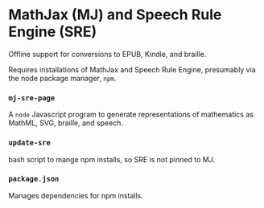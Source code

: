 # MathJax (MJ) and Speech Rule Engine (SRE)

Offline support for conversions to EPUB, Kindle, and braille.

Requires installations of MathJax and Speech Rule Engine,
presumably via the node package manager, `npm`.

### `mj-sre-page`
A `node` Javascript program to generate representations of 
mathematics as MathML, SVG, braille, and speech.

### `update-sre`
bash script to mange npm installs, so SRE is not pinned to MJ.

### `package.json`
Manages dependencies for npm installs.
